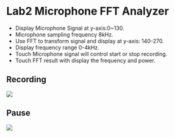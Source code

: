 # Lab2 Microphone FFT Analyzer


* Display Microphone Signal at y-axis:0~130.
* Microphone sampling frequency 8kHz.
* Use FFT to transform signal and display at y-axis: 140-270.
* Display frequency range 0-4kHz.
* Touch Microphone signal will control start or stop recording.
* Touch FFT result with display the frequency and power.

## Recording
![](https://github.com/RodinWang/STM32F746_DISCO_Practice/Lab2-Microphone_FFT_Analyzer/Recording.jpg)

## Pause
![](https://github.com/RodinWang/STM32F746_DISCO_Practice/Lab2-Microphone_FFT_Analyzer/Pause.jpg)
